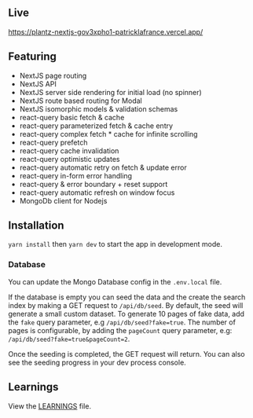 ## Live

https://plantz-nextjs-gov3xpho1-patricklafrance.vercel.app/

## Featuring

-   NextJS page routing
-   NextJS API
-   NextJS server side rendering for initial load (no spinner)
-   NextJS route based routing for Modal
-   NextJS isomorphic models & validation schemas
-   react-query basic fetch & cache
-   react-query parameterized fetch & cache entry
-   react-query complex fetch \* cache for infinite scrolling
-   react-query prefetch
-   react-query cache invalidation
-   react-query optimistic updates
-   react-query automatic retry on fetch & update error
-   react-query in-form error handling
-   react-query & error boundary + reset support
-   react-query automatic refresh on window focus
-   MongoDb client for Nodejs

## Installation

`yarn install` then `yarn dev` to start the app in development mode.

### Database

You can update the Mongo Database config in the `.env.local` file.

If the database is empty you can seed the data and the create the search index by making a GET request to `/api/db/seed`. By default, the seed will generate a small custom dataset. To generate 10 pages of fake data, add the `fake` query parameter, e.g `/api/db/seed?fake=true`. The number of pages is configurable, by adding the `pageCount` query parameter, e.g: `/api/db/seed?fake=true&pageCount=2`.

Once the seeding is completed, the GET request will return. You can also see the seeding progress in your dev process console.

## Learnings

View the [LEARNINGS](/learnings) file.
